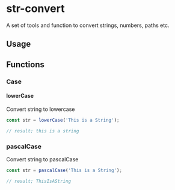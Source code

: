 # str-convert

A set of tools and function to convert strings, numbers, paths etc.

## Usage

## Functions

### Case

#### lowerCase

Convert string to lowercase

```js
const str = lowerCase('This is a String');

// result; this is a string
```

### pascalCase

Convert string to pascalCase

```js
const str = pascalCase('This is a String');

// result; ThisIsAString
```
